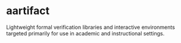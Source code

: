 # aartifact
Lightweight formal verification libraries and interactive environments targeted primarily for use in academic and instructional settings.